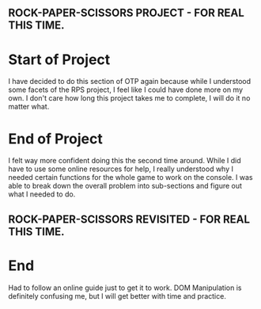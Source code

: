 ## ROCK-PAPER-SCISSORS PROJECT - FOR REAL THIS TIME.

# Start of Project

I have decided to do this section of OTP again because while I understood some facets of the RPS project, I feel like I could have done more on my own. I don't care how long this project takes me to complete, I will do it no matter what.

# End of Project

I felt way more confident doing this the second time around. While I did have to use some online resources for help, I really understood why I needed certain functions for the whole game to work on the console. I was able to break down the overall problem into sub-sections and figure out what I needed to do.

## ROCK-PAPER-SCISSORS REVISITED - FOR REAL THIS TIME.

# End

Had to follow an online guide just to get it to work. DOM Manipulation is definitely confusing me, but I will get better with time and practice.
